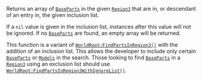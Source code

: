 Returns an array of [`BaseParts`](https://create.roblox.com/docs/reference/engine/classes/BasePart) in the given
[`Region3`](https://create.roblox.com/docs/reference/engine/datatypes/Region3) that are in, or descendant of an entry in, the given
inclusion list.

If a `nil` value is given in the inclusion list, instances after this
value will not be ignored. If no [`BaseParts`](https://create.roblox.com/docs/reference/engine/classes/BasePart) are found, an
empty array will be returned.

This function is a variant of [`WorldRoot:FindPartsInRegion3()`](https://create.roblox.com/docs/reference/engine/classes/WorldRoot#FindPartsInRegion3) with
the addition of an inclusion list. This allows the developer to include
only certain [`BaseParts`](https://create.roblox.com/docs/reference/engine/classes/BasePart) or [`Models`](https://create.roblox.com/docs/reference/engine/classes/Model) in the
search. Those looking to find [`BaseParts`](https://create.roblox.com/docs/reference/engine/classes/BasePart) in a
[`Region3`](https://create.roblox.com/docs/reference/engine/datatypes/Region3) using an exclusion list should use
[`WorldRoot:FindPartsInRegion3WithIgnoreList()`](https://create.roblox.com/docs/reference/engine/classes/WorldRoot#FindPartsInRegion3WithIgnoreList).